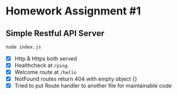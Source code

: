 # Homework Assignment #1
## Simple Restful API Server

```bash
node index.js
```

- [x] Http & Https both served
- [x] Healthcheck at `/ping`
- [x] Welcome route at `/hello`
- [x] NotFound routes return 404 with empty object {}
- [x] Tried to put Route handler to another file for maintainable code
